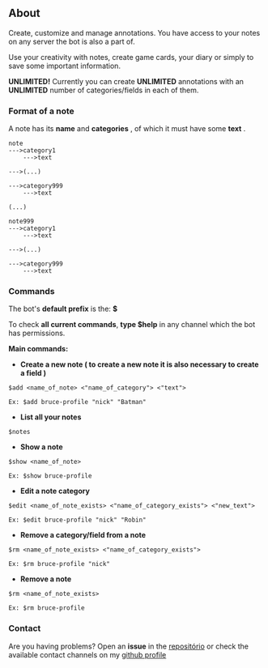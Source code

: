 ## About

Create, customize and manage annotations. You have access to your notes on any server the bot is also a part of.

Use your creativity with notes, create game cards, your diary or simply to save some important information.

**UNLIMITED!** Currently you can create **UNLIMITED** annotations with an **UNLIMITED** number of categories/fields in each of them.

### Format of a note

A note has its **name** and **categories** , of which it must have some **text** .

```
note
--->category1
    --->text
        
--->(...)    
        
--->category999
    --->text
        
(...)     

note999
--->category1
    --->text
        
--->(...)    
        
--->category999
    --->text
```

### Commands

The bot's **default prefix** is the: **$**

To check **all current commands**, **type $help** in any channel which the bot has permissions.

**Main commands:**
- **Create a new note ( to create a new note it is also necessary to create a field )** 
```
$add <name_of_note> <"name_of_category"> <"text">
```
```
Ex: $add bruce-profile "nick" "Batman"
```
- **List all your notes**
```
$notes
```
- **Show a note**
```
$show <name_of_note>
```
```
Ex: $show bruce-profile
```
- **Edit a note category**
```
$edit <name_of_note_exists> <"name_of_category_exists"> <"new_text">
```
```
Ex: $edit bruce-profile "nick" "Robin"
```
- **Remove a category/field from a note**
```
$rm <name_of_note_exists> <"name_of_category_exists">
```
```
Ex: $rm bruce-profile "nick"
```
- **Remove a note**
```
$rm <name_of_note_exists>
```
```
Ex: $rm bruce-profile
```

### Contact

Are you having problems? Open an **issue** in the [repositório](https://github.com/davidrezende/haru-bot/) or check the available contact channels on my [github profile](https://github.com/davidrezende)

